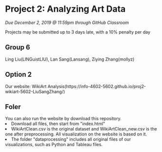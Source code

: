 # Project 2: Analyzing Art Data
*Due December 2, 2019 @ 11:59pm through GitHub Classroom*

Projects may be submitted up to 3 days late, with a 10% penalty per day

<h2>Group 6 </h2>
Ling Liu(LINGuistLIU), Lan Sang(Lansang), Ziying Zhang(mollyz)
<h2>Option 2 </h2>
Our website: WikiArt Analysis(https://info-4602-5602.github.io/proj2-wikiart-5602-LiuSangZhang/)

<h2>Foler</h2>
You can also run the website by download this repository. 
<li>Download all files, then start from "index.html"</li>
<li>WikiArtClean.csv is the original dataset and WikiArtClean_new.csv is the one after preprocessing. All visualization on the website is based on it.</li>
<li>The folder "dataprocessing" includes all original files of our visualizations, such as Python and Tableau files.</li>
